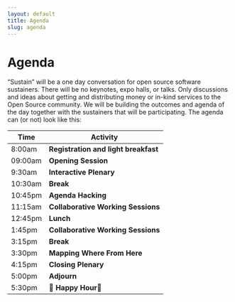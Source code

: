 ```yaml
---
layout: default
title: Agenda
slug: agenda
---
```


# Agenda

“Sustain” will be a one day conversation for open source software sustainers.
There will be no keynotes, expo halls, or talks. Only discussions and ideas
about getting and distributing money or in-kind services to the Open Source
community. We will be building the outcomes and agenda of the day together
with the sustainers that will be participating. The agenda can (or not)
look like this:

<div class="table-responsive">
  <table class="table table-hover table-striped table-bordered">
    <thead>
      <tr>
        <th>Time</th>
        <th>Activity</th>
      </tr>
    </thead>
    <tbody>
      <tr>
        <td>8:00am</td>
        <td><strong>Registration and light breakfast</strong></td>
      </tr>
      <tr>
        <td>09:00am</td>
        <td><strong>Opening Session</strong></td>
      </tr>
      <tr>
        <td>9:30am</td>
        <td><strong>Interactive Plenary</strong></td>
      </tr>
      <tr>
        <td>10:30am</td>
        <td><strong>Break</strong></td>
      </tr>
      <tr>
        <td>10:45pm</td>
        <td><strong>Agenda Hacking</strong></td>
      </tr>
      <tr>
        <td>11:15am</td>
        <td><strong>Collaborative Working Sessions</strong></td>
      </tr>
      <tr>
        <td>12:45pm</td>
        <td><strong>Lunch</strong></td>
      </tr>
      <tr>
        <td>1:45pm</td>
        <td><strong>Collaborative Working Sessions</strong></td>
      </tr>
      <tr>
        <td>3:15pm</td>
        <td><strong>Break</strong></td>
      </tr>
      <tr>
        <td>3:30pm</td>
        <td><strong>Mapping Where From Here</strong></td>
      </tr>
      <tr>
        <td>4:15pm</td>
        <td><strong>Closing Plenary</strong></td>
      </tr>
      <tr>
        <td>5:00pm</td>
        <td><strong>Adjourn</strong></td>
      </tr>
      <tr>
        <td>5:30pm</td>
        <td><strong>🍻 Happy Hour🍻</strong></td>
      </tr>
    </tbody>
  </table>
</div>
